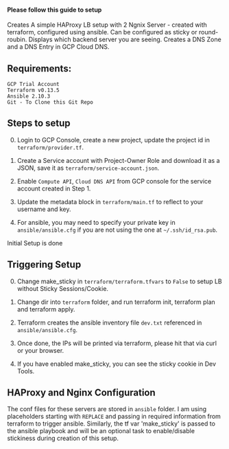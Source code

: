 #### Please follow this guide to setup
Creates
A simple HAProxy LB setup with 2 Ngnix Server - created with terraform, configured using ansible.
Can be configured as sticky or round-roubin.
Displays which backend server you are seeing.
Creates a DNS Zone and a DNS Entry in GCP Cloud DNS.

## Requirements:
    GCP Trial Account
    Terraform v0.13.5
    Ansible 2.10.3
    Git - To Clone this Git Repo

## Steps to setup
0. Login to GCP Console, create a new project, update the project id in `terraform/provider.tf`.

1. Create a Service account with Project-Owner Role and download it as a JSON, save it as `terraform/service-account.json`.

2. Enable `Compute API`, `Cloud DNS API` from GCP console for the service account created in Step 1.

3. Update the metadata block in `terraform/main.tf` to reflect to your username and key.

4. For ansible, you may need to specify your private key in `ansible/ansible.cfg` if you are not using the one at `~/.ssh/id_rsa.pub`.

Initial Setup is done

## Triggering Setup

0. Change make_sticky in `terraform/terraform.tfvars` to `False` to setup LB without Sticky Sessions/Cookie.

1. Change dir into `terraform` folder, and run terraform init, terraform plan and terraform apply.

2. Terraform creates the ansible inventory file `dev.txt` referenced in `ansible/ansible.cfg`.

3. Once done, the IPs will be printed via terraform, please hit that via curl or your browser.

4. If you have enabled make_sticky, you can see the sticky cookie in Dev Tools.


## HAProxy and Nginx Configuration

The conf files for these servers are stored in `ansible` folder.
I am using placeholders starting with `REPLACE` and passing in required information from terraform to trigger ansible.
Similarly, the tf var 'make_sticky' is passed to the ansible playbook and will be an optional task to enable/disable stickiness during creation of this setup.